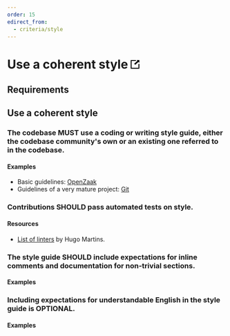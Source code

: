 ```yaml
---
order: 15
edirect_from:
  - criteria/style
---
```

# Use a coherent style [![This criterion in the Standard for Public Code](../assets/link-symbol.png)](https://standard.publiccode.net/criteria/use-a-coherent-style.html)

<!-- SPDX-License-Identifier: CC0-1.0 -->
<!-- written in 2022 by The Foundation for Public Code <info@publiccode.net> -->

## Requirements

## Use a coherent style

### The codebase MUST use a coding or writing style guide, either the codebase community's own or an existing one referred to in the codebase.

#### Examples

* Basic guidelines: [OpenZaak](https://github.com/open-zaak/open-zaak/blob/main/CONTRIBUTING.md)
* Guidelines of a very mature project: [Git](https://github.com/git/git/blob/master/Documentation/CodingGuidelines)

### Contributions SHOULD pass automated tests on style.

#### Resources

* [List of linters](https://github.com/caramelomartins/awesome-linters) by Hugo Martins.

<!-- When we add the one above, we should also remove it from the standard -->

### The style guide SHOULD include expectations for inline comments and documentation for non-trivial sections.

#### Examples

### Including expectations for understandable English in the style guide is OPTIONAL.

#### Examples
